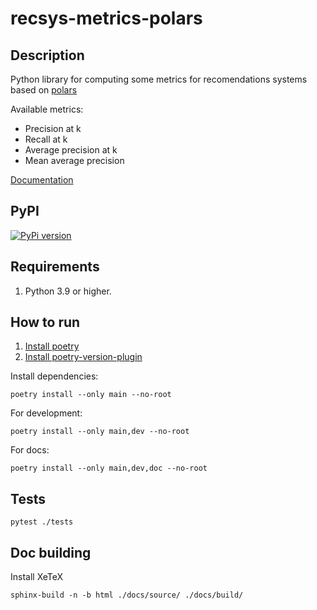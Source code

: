 # recsys-metrics-polars

## Description

Python library for computing some metrics for recomendations systems based on [polars](https://www.pola.rs/)

Available metrics:
* Precision at k
* Recall at k
* Average precision at k
* Mean average precision

[Documentation](https://kernela.github.io/recsys-metrics-polars/_autosummary/recsys_metrics_polars.data_info.html#module-recsys_metrics_polars.data_info)

## PyPI

[![PyPi version](https://badge.fury.io/py/recsys-metrics-polars.svg)](https://badge.fury.io/py/recsys-metrics-polars)

## Requirements

1. Python 3.9 or higher.

## How to run

1. [Install poetry](https://python-poetry.org/docs/#installation)
2. [Install poetry-version-plugin](https://pypi.org/project/poetry-version-plugin/)

Install dependencies:
```
poetry install --only main --no-root
```

For development:
```
poetry install --only main,dev --no-root
```

For docs:
```
poetry install --only main,dev,doc --no-root
```

## Tests

```
pytest ./tests
```

## Doc building

Install XeTeX

```
sphinx-build -n -b html ./docs/source/ ./docs/build/
```

